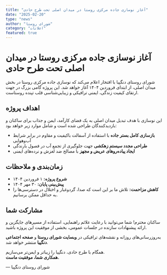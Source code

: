 ```yaml
---
title: "آغاز نوسازی جاده مرکزی روستا در میدان اصلی تحت طرح حادی"
date: "2025-02-20"
type: "news"
author: "شورای روستا"
category: "اعلانات"
featured: true
---
```


# آغاز نوسازی جاده مرکزی روستا در میدان اصلی تحت طرح حادی

شورای روستای دنگپیا با افتخار اعلام می‌کند که نوسازی جاده مرکزی روستا در بخش میدان اصلی، از ابتدای فروردین ۱۴۰۴ آغاز خواهد شد. این پروژه گامی بزرگ در جهت ارتقای کیفیت زندگی، ایمنی ترافیکی و زیبایی‌شناسی قلب تپنده روستاست.

## اهداف پروژه

این نوسازی با هدف تبدیل میدان اصلی به یک فضای کارآمد، ایمن و جذاب برای ساکنان و بازدیدکنندگان طراحی شده است و شامل موارد زیر خواهد بود:

- **بازسازی کامل بستر جاده** با استفاده از آسفالت باکیفیت و مقاوم در برابر شرایط آب‌وهوایی
- **طراحی مجدد سیستم زهکشی** جهت جلوگیری از تجمع آب در فصول بارندگی
- **ایجاد پیاده‌روهای عریض و مجهز** با مصالح ضد لغزش و نرده‌های ایمنی

## زمان‌بندی و ملاحظات

- **شروع پروژه:** ۱ فروردین ۱۴۰۴  
- **پیش‌بینی پایان:** ۳۰ مهر ۱۴۰۴  
- **کاهش مزاحمت:** تلاش ما بر این است که صدا، گردوغبار و اختلال در دسترسی‌ها را به حداقل ممکن برسانیم.  

## مشارکت شما

ساکنان محترم! شما می‌توانید با رعایت علائم راهنمایی، استفاده از مسیرهای جایگزین و ارائه پیشنهادات سازنده در جلسات عمومی، بخشی از موفقیت این پروژه باشید.

به‌روزرسانی‌های روزانه و نقشه‌های ترافیکی در **وبسایت شورای روستا** و **صفحه اجتماعی دنگپیا** منتشر خواهد شد.

همگام با طرح حادی، دنگپیا را زیباتر و ایمن‌تر می‌سازیم.  
**همکاری شما، موفقیت ماست.**

— شورای روستای دنگپیا